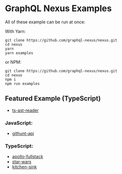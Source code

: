 # GraphQL Nexus Examples

All of these example can be run at once:

With Yarn:

```
git clone https://github.com/graphql-nexus/nexus.git
cd nexus
yarn
yarn examples
```

or NPM:

```
git clone https://github.com/graphql-nexus/nexus.git
cd nexus
npm i
npm run examples
```

## Featured Example (TypeScript)

- [ts-ast-reader](ts-ast-reader/README.md)

### JavaScript:

- [githunt-api](githunt-api/README.md)

### TypeScript:

- [apollo-fullstack](apollo-fullstack/README.md)
- [star-wars](star-wars/README.md)
- [kitchen-sink](kitchen-sink/README.md)
